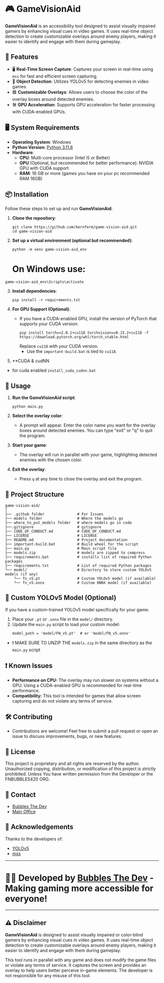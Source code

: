 # 🎮 GameVisionAid

**GameVisionAid** is an accessibility tool designed to assist visually impaired gamers by enhancing visual cues in video games. It uses real-time object detection to create customizable overlays around enemy players, making it easier to identify and engage with them during gameplay.

## 🚀 Features

- 🖥️ **Real-Time Screen Capture**: Captures your screen in real-time using `mss` for fast and efficient screen capturing.
- 🎯 **Object Detection**: Utilizes YOLOv5 for detecting enemies in video games.
- 🟩 **Customizable Overlays**: Allows users to choose the color of the overlay boxes around detected enemies.
- 🛠️ **GPU Acceleration**: Supports GPU acceleration for faster processing with CUDA-enabled GPUs.

## 🖥️ System Requirements

- **Operating System**: Windows
- **Python Version**: [Python 3.11.6](https://github.com/KernFerm/Py3.11.6installer)
- **Hardware**:
  - **CPU**: Multi-core processor (Intel i5 or Better)
  - **GPU** (Optional, but recommended for better performance): NVIDIA GPU with CUDA support
  - **RAM**: 16 GB or more (games you have on your pc recommended RAM 16GB)

## 📦 Installation

Follow these steps to set up and run **GameVisionAid**:

1. **Clone the repository**:
    ```
    git clone https://github.com/kernferm/game-vision-aid.git
    cd game-vision-aid
    ```

2. **Set up a virtual environment (optional but recommended)**:
    ```
    python -m venv game-vision-aid_env
    ```
   # On Windows use: 
  ```
  game-vision-aid_env\Scripts\activate
  ```

3. **Install dependencies**:
    ```
    pip install -r requirements.txt
    ```

4. **For GPU Support (Optional)**:
   - If you have a CUDA-enabled GPU, install the version of PyTorch that supports your CUDA version:
     ```
     pip install torch==2.0.1+cu118 torchvision==0.15.2+cu118 -f https://download.pytorch.org/whl/torch_stable.html
     ```
     Replace `cu118` with your CUDA version. 
     - Use the `important-build.bat` is tied to `cu118`.

5. **CUDA & cudNN 
- for cuda enabled  `install_cuda_cudnn.bat` 

## 📝 Usage

1. **Run the GameVisionAid script**:
    ```
    python main.py
    ```

2. **Select the overlay color**:
   - A prompt will appear. Enter the color name you want for the overlay boxes around detected enemies. You can type "exit" or "q" to quit the program.

3. **Start your game**:
   - The overlay will run in parallel with your game, highlighting detected enemies with the chosen color.

4. **Exit the overlay**:
   - Press `q` at any time to close the overlay and exit the program.

## 📂 Project Structure

```
game-vision-aid/ 
│
├── .github folder               # For Issues
├── models folder                # Where the models go
├── where_to_put_models folder   # where models go in code
├──.gitignore                    # gitignore
├── CODE_OF_CONDUCT.md           # CODE_OF_CONDUCT.md
├── LICENSE                      # LICENSE
├── README.md                    # Project documentation 
├── important-build.bat          # Build wheel for the script
├── main.py                      # Main script file 
├── models.zip                   # models are zipped to compress
├── requirements.bat             # installs list of required Python packages
├── requirements.txt             # List of required Python packages 
└── model/                       # Directory to store custom YOLOv5 models (if any) 
    └── fn_v5.pt                 # Custom YOLOv5 model (if available)
    └── fn_v5.onnx               # Custom ONNX model (if available)
```


## 🤖 Custom YOLOv5 Model (Optional)

If you have a custom-trained YOLOv5 model specifically for your game:

1. Place your `.pt` or `.onnx` file in the `model/` directory.
2. Update the `main.py` script to load your custom model:
    ```
    model_path = 'model/FN_v5.pt'  # or 'model/FN_v5.onnx'
    ```
- ❗ MAKE SURE TO UNZIP THE `models.zip` in the same directiory as the `main.py` script 


## ❗ Known Issues
- **Performance on CPU:** The overlay may run slower on systems without a GPU. Using a CUDA-enabled GPU is recommended for real-time performance.
- **Compatibility:** This tool is intended for games that allow screen capturing and do not violate any terms of service.

## 🛠️ Contributing

- Contributions are welcome! Feel free to submit a pull request or open an issue to discuss improvements, bugs, or new features.

## 📜 License

This project is proprietary and all rights are reserved by the author. Unauthorized copying, distribution, or modification of this project is strictly prohibited. Unless You have written permission from the Developer or the FNBUBBLES420 ORG.  

## 📧 Contact

- [Bubbles The Dev](kernferm@gmail.com)
- [Main Office](mainoffice@fnbubbles420.org)
## 🙏 Acknowledgements

Thanks to the developers of:
- [YOLOv5](https://github.com/ultralytics/yolov5)
- [mss](https://github.com/BoboTiG/python-mss)

-----

# 👨‍💻 Developed by [Bubbles The Dev](https://github.com/kernferm) - Making gaming more accessible for everyone!

-----

## ⚠️ Disclaimer

**GameVisionAid** is designed to assist visually impaired or color-blind gamers by enhancing visual cues in video games. It uses real-time object detection to create customizable overlays around enemy players, making it easier to identify and engage with them during gameplay.

This tool runs in parallel with any game and does not modify the game files or violate any terms of service. It captures the screen and provides an overlay to help users better perceive in-game elements. The developer is not responsible for any misuse of this tool.
